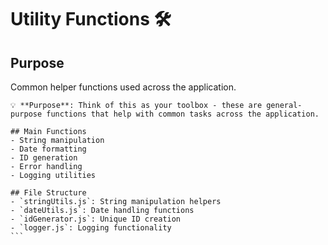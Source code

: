 # Utility Functions 🛠️

## Purpose
Common helper functions used across the application.
````
💡 **Purpose**: Think of this as your toolbox - these are general-purpose functions that help with common tasks across the application.

## Main Functions
- String manipulation
- Date formatting
- ID generation
- Error handling
- Logging utilities

## File Structure
- `stringUtils.js`: String manipulation helpers
- `dateUtils.js`: Date handling functions
- `idGenerator.js`: Unique ID creation
- `logger.js`: Logging functionality
```
